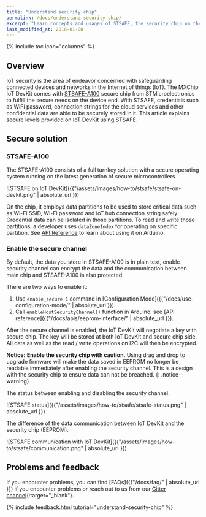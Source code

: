 ```yaml
---
title: "Understand security chip"
permalink: /docs/understand-security-chip/
excerpt: "Learn concepts and usages of STSAFE, the security chip on the DevKit"
last_modified_at: 2018-01-08
---
```


{% include toc icon="columns" %}

## Overview

IoT security is the area of endeavor concerned with safeguarding connected
devices and networks in the Internet of things (IoT). The MXChip IoT DevKit
comes with [STSAFE-A100](http://www.st.com/en/secure-mcus/stsafe-a100.html)
secure chip from STMicroelectronics to fulfill the secure needs on the device
end. With STSAFE, credentials such as WiFi password, connection strings for the
cloud services and other confidential data are able to be securely stored in it.
This article explains secure levels provided on IoT DevKit using STSAFE.

## Secure solution

### STSAFE-A100

The STSAFE-A100 consists of a full turnkey solution with a secure operating
system running on the latest generation of secure microcontrollers.

![STSAFE on IoT DevKit]({{"/assets/images/how-to/stsafe/stsafe-on-devkit.png" | absolute_url }})

On the chip, it employs data partitions to be used to store critical data such
as Wi-Fi SSID, Wi-Fi password and IoT hub connection string safely. Credential
data can be isolated in those partitions. To read and write those partitions, a
developer uses `dataZoneIndex` for operating on specific partition. See
[API Reference](http://microsoft.github.io/azure-iot-developer-kit/docs/apis/eeprom-interface/)
to learn about using it on Arduino.

### Enable the secure channel

By default, the data you store in STSAFE-A100 is in plain text, enable security
channel can encrypt the data and the communication between main chip and
STSAFE-A100 is also protected.

There are two ways to enable it:

1. Use `enable_secure 1` command in [Configuration
   Mode]({{"/docs/use-configuration-mode/" | absolute_url }}).
2. Call `enableHostSecurityChannel()` function in Arduino. see [API
   reference]({{"/docs/apis/eeprom-interface/" | absolute_url }}).

After the secure channel is enabled, the IoT DevKit will negotiate a key with
secure chip. The key will be stored at both IoT DevKit and secure chip side. All
data as well as the read / write operations on I2C will then be encrypted.

**Notice:** **Enable the security chip with caution.** Using drag and drop to
upgrade firmware will make the data saved in EEPROM no longer be readable
immediately after enabling the security channel. This is a design with the
security chip to ensure data can not be breached. {: .notice--warning}

The status between enabling and disabling the security channel.

![STSAFE status]({{"/assets/images/how-to/stsafe/stsafe-status.png" | absolute_url }})

The difference of the data communication between IoT DevKit and the security
chip (EEPROM).

![STSAFE communication with IoT DevKit]({{"/assets/images/how-to/stsafe/communication.png" | absolute_url }})

## Problems and feedback

If you encounter problems, you can find [FAQs]({{"/docs/faq/" | absolute_url }})
if you encounter problems or reach out to us from our
[Gitter channel](https://gitter.im/Microsoft/azure-iot-developer-kit){:target="\_blank"}.

{% include feedback.html tutorial="understand-security-chip" %}
